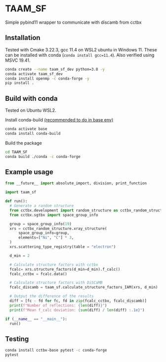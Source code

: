 # TAAM_SF

Simple pybind11 wrapper to communicate with discamb from cctbx

## Installation

Tested with Cmake 3.22.3, gcc 11.4 on WSL2 ubuntu in Windows 11.
These can be installed with conda (`conda install gcc=11.4`).
Also verified using MSVC 19.41.

```bash
conda create --name taam_sf_dev python=3.8 -y
conda activate taam_sf_dev
conda install openmp -c conda-forge -y
pip install .
```

## Build with conda
Tested on Ubuntu WSL2.

Install conda-build [(recommended to do in base env)](https://docs.conda.io/projects/conda-build/en/latest/install-conda-build.html)

```bash
conda activate base
conda install conda-build
```

Build the package
```bash
cd TAAM_SF
conda build ./conda -c conda-forge
```

## Example usage

```python
from __future__ import absolute_import, division, print_function

import taam_sf

def run():
  # Generate a random structure
  from cctbx.development import random_structure as cctbx_random_structure
  from cctbx.sgtbx import space_group_info

  group = space_group_info(19)
  xrs = cctbx_random_structure.xray_structure(
      space_group_info=group,
      elements=["Ni", "C"] * 3,
  )
  xrs.scattering_type_registry(table = "electron")

  d_min = 2

  # Calculate structure factors with cctbx
  fcalc= xrs.structure_factors(d_min=d_min).f_calc()
  fcalc_cctbx = fcalc.data()

  # Calculate structure factors with DiSCaMB
  fcalc_discamb = taam_sf.calculate_structure_factors_IAM(xrs, d_min)

  # Output the difference of the results
  diff = [fc - fd for fc, fd in zip(fcalc_cctbx, fcalc_discamb)]
  print(f"Number of reflections: {len(diff)}")
  print(f"Mean f_calc deviation: {sum(diff) / len(diff) :.1e}")

if (__name__ == "__main__"):
  run()
```

## Testing

```bash
conda install cctbx-base pytest -c conda-forge
pytest
```
